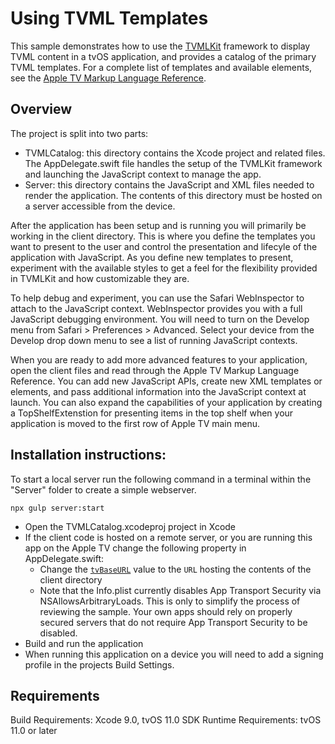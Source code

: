 # Using TVML Templates

This sample demonstrates how to use the [TVMLKit](https://developer.apple.com/documentation/tvmlkit) framework to display TVML content in a tvOS application, and provides a catalog of the primary TVML templates. For a complete list of templates and available elements, see the [Apple TV Markup Language Reference](https://developer.apple.com/library/content/documentation/LanguagesUtilities/Conceptual/ATV_Template_Guide/).

## Overview

The project is split into two parts:

- TVMLCatalog: this directory contains the Xcode project and related files. The AppDelegate.swift file handles the setup of the TVMLKit framework and launching the JavaScript context to manage the app.
- Server: this directory contains the JavaScript and XML files needed to render the application. The contents of this directory must be hosted on a server accessible from the device.

After the application has been setup and is running you will primarily be working in the client directory. This is where you define the templates you want to present to the user and control the presentation and lifecyle of the application with JavaScript. As you define new templates to present, experiment with the available styles to get a feel for the flexibility provided in TVMLKit and how customizable they are.

To help debug and experiment, you can use the Safari WebInspector to attach to the JavaScript context. WebInspector provides you with a full JavaScript debugging environment. You will need to turn on the Develop menu from Safari > Preferences > Advanced. Select your device from the Develop drop down menu to see a list of running JavaScript contexts.

When you are ready to add more advanced features to your application, open the client files and read through the Apple TV Markup Language Reference. You can add new JavaScript APIs, create new XML templates or elements, and pass additional information into the JavaScript context at launch. You can also expand the capabilities of your application by creating a TopShelfExtenstion for presenting items in the top shelf when your application is moved to the first row of Apple TV main menu.

## Installation instructions:

To start a local server run the following command in a terminal within the "Server" folder to create a simple webserver.

```
npx gulp server:start
```

- Open the TVMLCatalog.xcodeproj project in Xcode
- If the client code is hosted on a remote server, or you are running this app on the Apple TV change the following property in AppDelegate.swift:
    - Change the [`tvBaseURL`](x-source-tag://tvBaseURL) value to the `URL` hosting the contents of the client directory
    - Note that the Info.plist currently disables App Transport Security via NSAllowsArbitraryLoads. This is only to simplify the process of reviewing the sample. Your own apps should rely on properly secured servers that do not require App Transport Security to be disabled.
- Build and run the application
- When running this application on a device you will need to add a signing profile in the projects Build Settings.

## Requirements

Build Requirements: Xcode 9.0, tvOS 11.0 SDK
Runtime Requirements: tvOS 11.0 or later
